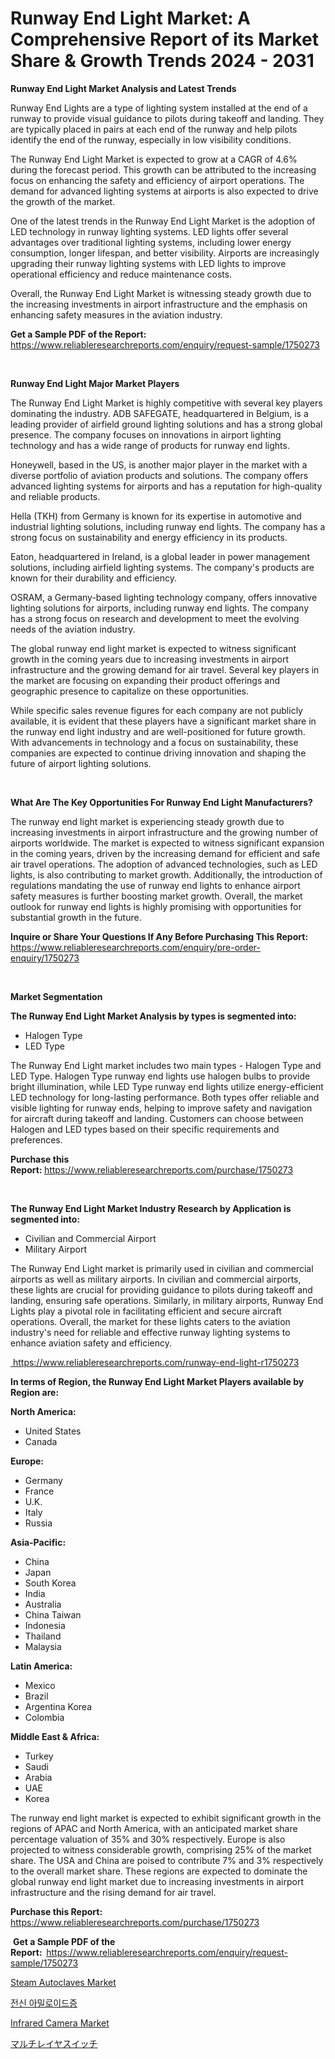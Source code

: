 <p><h1>Runway End Light Market: A Comprehensive Report of its Market Share & Growth Trends 2024 - 2031</h1></p><p><strong>Runway End Light Market Analysis and Latest Trends</strong></p>
<p><p>Runway End Lights are a type of lighting system installed at the end of a runway to provide visual guidance to pilots during takeoff and landing. They are typically placed in pairs at each end of the runway and help pilots identify the end of the runway, especially in low visibility conditions.</p><p>The Runway End Light Market is expected to grow at a CAGR of 4.6% during the forecast period. This growth can be attributed to the increasing focus on enhancing the safety and efficiency of airport operations. The demand for advanced lighting systems at airports is also expected to drive the growth of the market.</p><p>One of the latest trends in the Runway End Light Market is the adoption of LED technology in runway lighting systems. LED lights offer several advantages over traditional lighting systems, including lower energy consumption, longer lifespan, and better visibility. Airports are increasingly upgrading their runway lighting systems with LED lights to improve operational efficiency and reduce maintenance costs.</p><p>Overall, the Runway End Light Market is witnessing steady growth due to the increasing investments in airport infrastructure and the emphasis on enhancing safety measures in the aviation industry.</p></p>
<p><strong>Get a Sample PDF of the Report:&nbsp;</strong> <a href="https://www.reliableresearchreports.com/enquiry/request-sample/1750273">https://www.reliableresearchreports.com/enquiry/request-sample/1750273</a></p>
<p>&nbsp;</p>
<p><strong>Runway End Light Major Market Players</strong></p>
<p><p>The Runway End Light Market is highly competitive with several key players dominating the industry. ADB SAFEGATE, headquartered in Belgium, is a leading provider of airfield ground lighting solutions and has a strong global presence. The company focuses on innovations in airport lighting technology and has a wide range of products for runway end lights.</p><p>Honeywell, based in the US, is another major player in the market with a diverse portfolio of aviation products and solutions. The company offers advanced lighting systems for airports and has a reputation for high-quality and reliable products.</p><p>Hella (TKH) from Germany is known for its expertise in automotive and industrial lighting solutions, including runway end lights. The company has a strong focus on sustainability and energy efficiency in its products.</p><p>Eaton, headquartered in Ireland, is a global leader in power management solutions, including airfield lighting systems. The company's products are known for their durability and efficiency.</p><p>OSRAM, a Germany-based lighting technology company, offers innovative lighting solutions for airports, including runway end lights. The company has a strong focus on research and development to meet the evolving needs of the aviation industry.</p><p>The global runway end light market is expected to witness significant growth in the coming years due to increasing investments in airport infrastructure and the growing demand for air travel. Several key players in the market are focusing on expanding their product offerings and geographic presence to capitalize on these opportunities.</p><p>While specific sales revenue figures for each company are not publicly available, it is evident that these players have a significant market share in the runway end light industry and are well-positioned for future growth. With advancements in technology and a focus on sustainability, these companies are expected to continue driving innovation and shaping the future of airport lighting solutions.</p></p>
<p>&nbsp;</p>
<p><strong>What Are The Key Opportunities For Runway End Light Manufacturers?</strong></p>
<p><p>The runway end light market is experiencing steady growth due to increasing investments in airport infrastructure and the growing number of airports worldwide. The market is expected to witness significant expansion in the coming years, driven by the increasing demand for efficient and safe air travel operations. The adoption of advanced technologies, such as LED lights, is also contributing to market growth. Additionally, the introduction of regulations mandating the use of runway end lights to enhance airport safety measures is further boosting market growth. Overall, the market outlook for runway end lights is highly promising with opportunities for substantial growth in the future.</p></p>
<p><strong>Inquire or Share Your Questions If Any Before Purchasing This Report:</strong> <a href="https://www.reliableresearchreports.com/enquiry/pre-order-enquiry/1750273">https://www.reliableresearchreports.com/enquiry/pre-order-enquiry/1750273</a></p>
<p>&nbsp;</p>
<p><strong>Market Segmentation</strong></p>
<p><strong>The Runway End Light Market Analysis by types is segmented into:</strong></p>
<p><ul><li>Halogen Type</li><li>LED Type</li></ul></p>
<p><p>The Runway End Light market includes two main types - Halogen Type and LED Type. Halogen Type runway end lights use halogen bulbs to provide bright illumination, while LED Type runway end lights utilize energy-efficient LED technology for long-lasting performance. Both types offer reliable and visible lighting for runway ends, helping to improve safety and navigation for aircraft during takeoff and landing. Customers can choose between Halogen and LED types based on their specific requirements and preferences.</p></p>
<p><strong>Purchase this Report:&nbsp;</strong><a href="https://www.reliableresearchreports.com/purchase/1750273">https://www.reliableresearchreports.com/purchase/1750273</a></p>
<p>&nbsp;</p>
<p><strong>The Runway End Light Market Industry Research by Application is segmented into:</strong></p>
<p><ul><li>Civilian and Commercial Airport</li><li>Military Airport</li></ul></p>
<p><p>The Runway End Light market is primarily used in civilian and commercial airports as well as military airports. In civilian and commercial airports, these lights are crucial for providing guidance to pilots during takeoff and landing, ensuring safe operations. Similarly, in military airports, Runway End Lights play a pivotal role in facilitating efficient and secure aircraft operations. Overall, the market for these lights caters to the aviation industry's need for reliable and effective runway lighting systems to enhance aviation safety and efficiency.</p></p>
<p><a href="https://www.reliableresearchreports.com/runway-end-light-r1750273">&nbsp;https://www.reliableresearchreports.com/runway-end-light-r1750273</a></p>
<p><strong>In terms of Region, the Runway End Light Market Players available by Region are:</strong></p>
<p>
    <p> <strong> North America: </strong>
        <ul>
            <li>United States</li>
            <li>Canada</li>
        </ul>
        </p> 
    <p> <strong> Europe: </strong>
        <ul>
            <li>Germany</li>
            <li>France</li>
            <li>U.K.</li>
            <li>Italy</li>
            <li>Russia</li>
        </ul>
        </p> 
    <p> <strong> Asia-Pacific: </strong>
        <ul>
            <li>China</li>
            <li>Japan</li>
            <li>South Korea</li>
            <li>India</li>
            <li>Australia</li>
            <li>China Taiwan</li>
            <li>Indonesia</li>
            <li>Thailand</li>
            <li>Malaysia</li>
        </ul>
        </p> 
    <p> <strong> Latin America: </strong>
        <ul>
            <li>Mexico</li>
            <li>Brazil</li>
            <li>Argentina Korea</li>
            <li>Colombia</li>
        </ul>
        </p> 
    <p> <strong> Middle East & Africa: </strong>
        <ul>
            <li>Turkey</li>
            <li>Saudi</li>
            <li>Arabia</li>
            <li>UAE</li>
            <li>Korea</li>
        </ul>
    </p>
    </p>
<p><p>The runway end light market is expected to exhibit significant growth in the regions of APAC and North America, with an anticipated market share percentage valuation of 35% and 30% respectively. Europe is also projected to witness considerable growth, comprising 25% of the market share. The USA and China are poised to contribute 7% and 3% respectively to the overall market share. These regions are expected to dominate the global runway end light market due to increasing investments in airport infrastructure and the rising demand for air travel.</p></p>
<p><strong>Purchase this Report: </strong><a href="https://www.reliableresearchreports.com/purchase/1750273">https://www.reliableresearchreports.com/purchase/1750273</a></p>
<p>&nbsp;<strong>Get a Sample PDF of the Report:&nbsp;&nbsp;</strong><a href="https://www.reliableresearchreports.com/enquiry/request-sample/1750273">https://www.reliableresearchreports.com/enquiry/request-sample/1750273</a></p>
<p><strong></strong></p>
<p><p><a href="https://github.com/gdfhhhj/Market-Research-Report-List-5/blob/main/steam-autoclaves-market.md">Steam Autoclaves Market</a></p><p><a href="https://github.com/rustymarie2024/Market-Research-Report-List-1/blob/main/8169369167679.md">전신 아밀로이드증</a></p><p><a href="https://github.com/julyju69/Market-Research-Report-List-4/blob/main/infrared-camera-market.md">Infrared Camera Market</a></p><p><a href="https://github.com/KenyonJohns/Market-Research-Report-List-1/blob/main/4795482156661.md">マルチレイヤスイッチ</a></p></p>